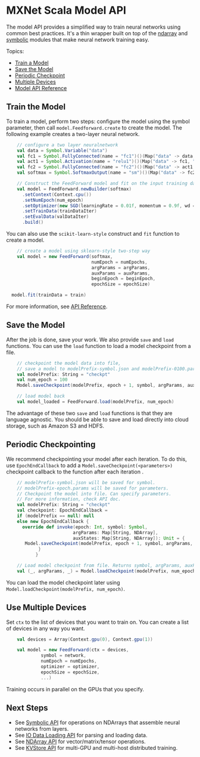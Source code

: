 # MXNet Scala Model API

The model API provides a simplified way to train neural networks using common best practices.
It's a thin wrapper built on top of the [ndarray](ndarray.md) and [symbolic](symbol.md)
modules that make neural network training easy.

Topics:

* [Train a Model](#train-a-model)
* [Save the Model](#save-the-model)
* [Periodic Checkpoint](#periodic-checkpointing)
* [Multiple Devices](#use-multiple-devices)
* [Model API Reference](#http://mxnet.io/api/scala/docs/index.html#ml.dmlc.mxnet.Model)

## Train the Model

To train a model, perform two steps: configure the model using the symbol parameter,
then call ```model.Feedforward.create``` to create the model.
The following example creates a two-layer neural network.

```scala
    // configure a two layer neuralnetwork
    val data = Symbol.Variable("data")
    val fc1 = Symbol.FullyConnected(name = "fc1")()(Map("data" -> data, "num_hidden" -> 128))
    val act1 = Symbol.Activation(name = "relu1")()(Map("data" -> fc1, "act_type" -> "relu"))
    val fc2 = Symbol.FullyConnected(name = "fc2")()(Map("data" -> act1, "num_hidden" -> 64))
    val softmax = Symbol.SoftmaxOutput(name = "sm")()(Map("data" -> fc2))

    // Construct the FeedForward model and fit on the input training data
    val model = FeedForward.newBuilder(softmax)
      .setContext(Context.cpu())
      .setNumEpoch(num_epoch)
      .setOptimizer(new SGD(learningRate = 0.01f, momentum = 0.9f, wd = 0.0001f))
      .setTrainData(trainDataIter)
      .setEvalData(valDataIter)
      .build()
```
You can also use the `scikit-learn-style` construct and `fit` function to create a model.

```scala
    // create a model using sklearn-style two-step way
    val model = new FeedForward(softmax,
                                numEpoch = numEpochs,
                                argParams = argParams,
                                auxParams = auxParams,
                                beginEpoch = beginEpoch,
                                epochSize = epochSize)

  model.fit(trainData = train)
```
For more information, see [API Reference](http://mxnet.io/api/scala/docs/index.html).

## Save the Model

After the job is done, save your work.
We also provide `save` and `load` functions. You can use the `load` function to load a model checkpoint from a file.

```scala
    // checkpoint the model data into file,
    // save a model to modelPrefix-symbol.json and modelPrefix-0100.params
    val modelPrefix: String = "checkpt"
    val num_epoch = 100
    Model.saveCheckpoint(modelPrefix, epoch + 1, symbol, argParams, auxStates)

    // load model back
    val model_loaded = FeedForward.load(modelPrefix, num_epoch)
```
The advantage of these two `save` and `load` functions is that they are language agnostic.
You should be able to save and load directly into cloud storage, such as Amazon S3 and HDFS.

##  Periodic Checkpointing

We recommend checkpointing your model after each iteration.
To do this, use ```EpochEndCallback``` to add a ```Model.saveCheckpoint(<parameters>)``` checkpoint callback to the function after each iteration .

```scala
    // modelPrefix-symbol.json will be saved for symbol.
    // modelPrefix-epoch.params will be saved for parameters.
    // Checkpoint the model into file. Can specify parameters.
    // For more information, check API doc.
    val modelPrefix: String = "checkpt"
    val checkpoint: EpochEndCallback =
    if (modelPrefix == null) null
    else new EpochEndCallback {
      override def invoke(epoch: Int, symbol: Symbol,
                         argParams: Map[String, NDArray],
                         auxStates: Map[String, NDArray]): Unit = {
       Model.saveCheckpoint(modelPrefix, epoch + 1, symbol, argParams, auxParams)
            }
           }

    // Load model checkpoint from file. Returns symbol, argParams, auxParams.
    val (_, argParams, _) = Model.loadCheckpoint(modelPrefix, num_epoch)

```
You can load the model checkpoint later using ```Model.loadCheckpoint(modelPrefix, num_epoch)```.

## Use Multiple Devices

Set ```ctx``` to the list of devices that you want to train on. You can create a list of devices in any way you want.

```scala
    val devices = Array(Context.gpu(0), Context.gpu(1))

    val model = new FeedForward(ctx = devices,
             symbol = network,
             numEpoch = numEpochs,
             optimizer = optimizer,
             epochSize = epochSize,
             ...)
```
Training occurs in parallel on the GPUs that you specify.

## Next Steps
* See [Symbolic API](symbol.md) for operations on NDArrays that assemble neural networks from layers.
* See [IO Data Loading API](io.md) for parsing and loading data.
* See [NDArray API](ndarray.md) for vector/matrix/tensor operations.
* See [KVStore API](kvstore.md) for multi-GPU and multi-host distributed training.
